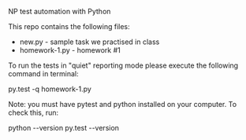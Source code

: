 NP test automation with Python

This repo contains the following files:

* new.py - sample task we practised in class
* homework-1.py - homework #1

To run the tests in "quiet" reporting mode please execute the following command in terminal:

py.test -q homework-1.py

Note: you must have pytest and python installed on your computer. To check this, run:

python --version
py.test --version